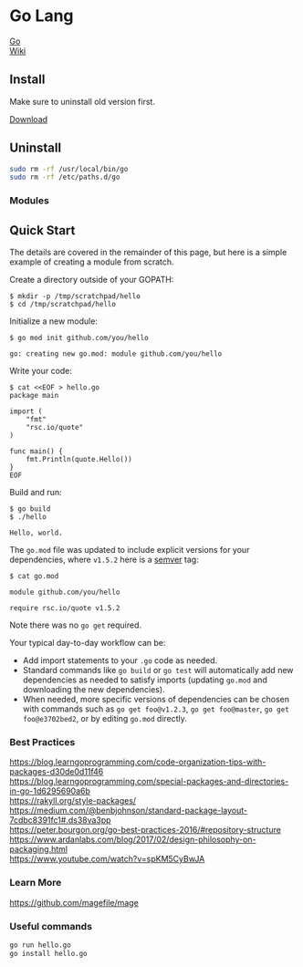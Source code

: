 # Go Lang

[Go](https://golang.org/)  
[Wiki](https://github.com/golang/go/wiki)

## Install

Make sure to uninstall old version first.

[Download](https://golang.org/dl/)

## Uninstall

```bash
sudo rm -rf /usr/local/bin/go
sudo rm -rf /etc/paths.d/go
```

### Modules

## Quick Start

The details are covered in the remainder of this page, but here is a simple example of creating a module from scratch.

Create a directory outside of your GOPATH:
```
$ mkdir -p /tmp/scratchpad/hello
$ cd /tmp/scratchpad/hello
```

Initialize a new module:
```
$ go mod init github.com/you/hello

go: creating new go.mod: module github.com/you/hello
```

Write your code:
```
$ cat <<EOF > hello.go
package main

import (
    "fmt"
    "rsc.io/quote"
)

func main() {
    fmt.Println(quote.Hello())
}
EOF
```

Build and run:
```
$ go build 
$ ./hello

Hello, world.
```

The `go.mod` file was updated to include explicit versions for your dependencies, where `v1.5.2` here is a [semver](https://semver.org) tag:
```
$ cat go.mod

module github.com/you/hello

require rsc.io/quote v1.5.2
```

Note there was no `go get` required. 

Your typical day-to-day workflow can be:

* Add import statements to your `.go` code as needed.
* Standard commands like `go build` or `go test` will automatically add new dependencies as needed to satisfy imports (updating `go.mod` and downloading the new dependencies).
* When needed, more specific versions of dependencies can be chosen with commands such as `go get foo@v1.2.3`, `go get foo@master`, `go get foo@e3702bed2`, or by editing `go.mod` directly.  

### Best Practices
https://blog.learngoprogramming.com/code-organization-tips-with-packages-d30de0d11f46  
https://blog.learngoprogramming.com/special-packages-and-directories-in-go-1d6295690a6b  
https://rakyll.org/style-packages/  
https://medium.com/@benbjohnson/standard-package-layout-7cdbc8391fc1#.ds38va3pp  
https://peter.bourgon.org/go-best-practices-2016/#repository-structure  
https://www.ardanlabs.com/blog/2017/02/design-philosophy-on-packaging.html  
https://www.youtube.com/watch?v=spKM5CyBwJA  


### Learn More
https://github.com/magefile/mage


### Useful commands

```bash 
go run hello.go
go install hello.go
```


